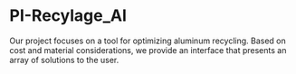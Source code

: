 # PI-Recylage_Al

Our project focuses on a tool for optimizing aluminum recycling.
Based on cost and material considerations, we provide an interface that presents an array of solutions to the user.